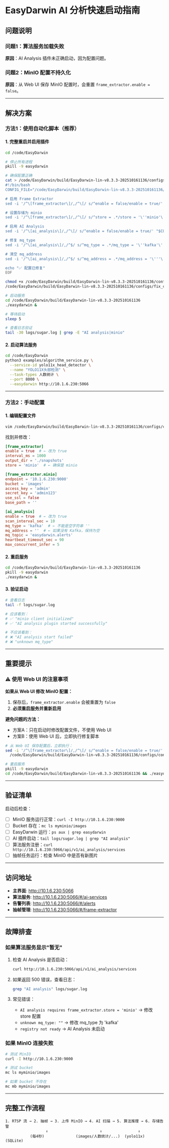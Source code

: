 # EasyDarwin AI 分析快速启动指南

## 问题说明

### 问题1：算法服务加载失败
**原因**：AI Analysis 插件未正确启动，因为配置问题。

### 问题2：MinIO 配置不持久化
**原因**：从 Web UI 保存 MinIO 配置时，会重置 `frame_extractor.enable = false`。

---

## 解决方案

### 方法1：使用自动化脚本（推荐）

#### 1. 完整重启并启用插件

```bash
cd /code/EasyDarwin

# 停止所有进程
pkill -9 easydarwin

# 确保配置正确
cat > /code/EasyDarwin/build/EasyDarwin-lin-v8.3.3-202510161136/configs/fix_config.sh << 'EOF'
#!/bin/bash
CONFIG_FILE="/code/EasyDarwin/build/EasyDarwin-lin-v8.3.3-202510161136/configs/config.toml"

# 启用 Frame Extractor
sed -i '/^\[frame_extractor\]/,/^\[/ s/^enable = false/enable = true/' "$CONFIG_FILE"

# 设置存储为 minio
sed -i '/^\[frame_extractor\]/,/^\[/ s/^store = .*/store = '\''minio'\''/' "$CONFIG_FILE"

# 启用 AI Analysis
sed -i '/^\[ai_analysis\]/,/^\[/ s/^enable = false/enable = true/' "$CONFIG_FILE"

# 修复 mq_type
sed -i '/^\[ai_analysis\]/,/^$/ s/^mq_type = .*/mq_type = '\''kafka'\''/' "$CONFIG_FILE"

# 清空 mq_address
sed -i '/^\[ai_analysis\]/,/^$/ s/^mq_address = .*/mq_address = '\'''\''/' "$CONFIG_FILE"

echo "✅ 配置已修复"
EOF

chmod +x /code/EasyDarwin/build/EasyDarwin-lin-v8.3.3-202510161136/configs/fix_config.sh
/code/EasyDarwin/build/EasyDarwin-lin-v8.3.3-202510161136/configs/fix_config.sh

# 启动服务
cd /code/EasyDarwin/build/EasyDarwin-lin-v8.3.3-202510161136
./easydarwin &

# 等待启动
sleep 5

# 查看日志验证
tail -30 logs/sugar.log | grep -E "AI analysis|minio"
```

#### 2. 启动算法服务

```bash
cd /code/EasyDarwin
python3 examples/algorithm_service.py \
  --service-id yolo11x_head_detector \
  --name "YOLO11X头部检测" \
  --task-types 人数统计 \
  --port 8000 \
  --easydarwin http://10.1.6.230:5066
```

---

### 方法2：手动配置

#### 1. 编辑配置文件

```bash
vim /code/EasyDarwin/build/EasyDarwin-lin-v8.3.3-202510161136/configs/config.toml
```

找到并修改：

```toml
[frame_extractor]
enable = true  # ← 改为 true
interval_ms = 1000
output_dir = './snapshots'
store = 'minio'  # ← 确保是 minio

[frame_extractor.minio]
endpoint = '10.1.6.230:9000'
bucket = 'images'
access_key = 'admin'
secret_key = 'admin123'
use_ssl = false
base_path = ''

[ai_analysis]
enable = true  # ← 改为 true
scan_interval_sec = 10
mq_type = 'kafka'  # ← 不能是空字符串 ''
mq_address = ''  # ← 如果没有 Kafka，保持为空
mq_topic = 'easydarwin.alerts'
heartbeat_timeout_sec = 90
max_concurrent_infer = 5
```

#### 2. 重启服务

```bash
cd /code/EasyDarwin/build/EasyDarwin-lin-v8.3.3-202510161136
pkill -9 easydarwin
./easydarwin &
```

#### 3. 验证启动

```bash
# 查看日志
tail -f logs/sugar.log

# 应该看到：
# ✅ "minio client initialized"
# ✅ "AI analysis plugin started successfully"

# 不应该看到：
# ❌ "AI analysis start failed"
# ❌ "unknown mq_type"
```

---

## 重要提示

### ⚠️ 使用 Web UI 的注意事项

**如果从 Web UI 修改 MinIO 配置：**

1. 保存后，`frame_extractor.enable` 会被重置为 `false`
2. **必须重启服务并重新启用**

**避免问题的方法：**
- 方案A：只在启动时修改配置文件，不使用 Web UI
- 方案B：使用 Web UI 后，立即执行修复脚本

```bash
# 从 Web UI 保存配置后，立即执行：
sed -i '/^\[frame_extractor\]/,/^\[/ s/^enable = false/enable = true/' \
  /code/EasyDarwin/build/EasyDarwin-lin-v8.3.3-202510161136/configs/config.toml

# 重启服务
pkill -9 easydarwin
cd /code/EasyDarwin/build/EasyDarwin-lin-v8.3.3-202510161136 && ./easydarwin &
```

---

## 验证清单

启动后检查：

- [ ] MinIO 服务运行正常：`curl -I http://10.1.6.230:9000`
- [ ] Bucket 存在：`mc ls myminio/images`
- [ ] EasyDarwin 运行：`ps aux | grep easydarwin`
- [ ] AI 插件启动：`tail logs/sugar.log | grep "AI analysis"`
- [ ] 算法服务注册：`curl http://10.1.6.230:5066/api/v1/ai_analysis/services`
- [ ] 抽帧任务运行：检查 MinIO 中是否有新图片

---

## 访问地址

- **主界面**: http://10.1.6.230:5066
- **算法服务**: http://10.1.6.230:5066/#/ai-services
- **告警列表**: http://10.1.6.230:5066/#/alerts
- **抽帧管理**: http://10.1.6.230:5066/#/frame-extractor

---

## 故障排查

### 如果算法服务显示"暂无"

1. 检查 AI Analysis 是否启动：
   ```bash
   curl http://10.1.6.230:5066/api/v1/ai_analysis/services
   ```

2. 如果返回 500 错误，查看日志：
   ```bash
   grep "AI analysis" logs/sugar.log
   ```

3. 常见错误：
   - `AI analysis requires frame_extractor.store = 'minio'` → 修改 store 配置
   - `unknown mq_type: ""` → 修改 mq_type 为 'kafka'
   - `registry not ready` → AI Analysis 未启动

### 如果 MinIO 连接失败

```bash
# 测试 MinIO
curl -I http://10.1.6.230:9000

# 测试 bucket
mc ls myminio/images

# 如果 bucket 不存在
mc mb myminio/images
```

---

## 完整工作流程

```
1. RTSP 流 → 2. 抽帧 → 3. 上传 MinIO → 4. AI 扫描 → 5. 算法推理 → 6. 存储告警
                  ↓                       ↓                ↓
           (每4秒)              (images/人数统计/...)  (yolo11x)       (SQLite)
```


